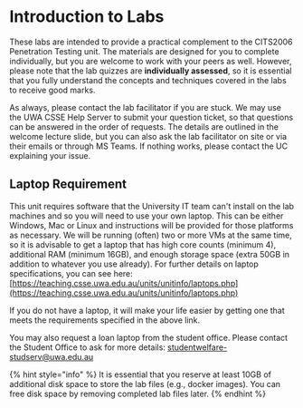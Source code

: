 # Introduction to Labs

These labs are intended to provide a practical complement to the CITS2006 Penetration Testing unit. The materials are designed for you to complete individually, but you are welcome to work with your peers as well. However, please note that the lab quizzes are **individually assessed**, so it is essential that you fully understand the concepts and techniques covered in the labs to receive good marks.

As always, please contact the lab facilitator if you are stuck. We may use the UWA CSSE Help Server to submit your question ticket, so that questions can be answered in the order of requests. The details are outlined in the welcome lecture slide, but you can also ask the lab facilitator on site or via their emails or through MS Teams. If nothing works, please contact the UC explaining your issue.

## Laptop Requirement

This unit requires software that the University IT team can't install on the lab machines and so you will need to use your own laptop. This can be either Windows, Mac or Linux and instructions will be provided for those platforms as necessary. We will be running (often) two or more VMs at the same time, so it is advisable to get a laptop that has high core counts (minimum 4), additional RAM (minimum 16GB), and enough storage space (extra 50GB in addition to whatever you use already). For further details on laptop specifications, you can see here: [https://teaching.csse.uwa.edu.au/units/unitinfo/laptops.php](https://teaching.csse.uwa.edu.au/units/unitinfo/laptops.php)

If you do not have a laptop, it will make your life easier by getting one that meets the requirements specified in the above link.

You may also request a loan laptop from the student office. Please contact the Student Office to ask for more details: [studentwelfare-studserv@uwa.edu.au](mailto:studentwelfare-studserv@uwa.edu.au)

{% hint style="info" %}
It is essential that you reserve at least 10GB of additional disk space to store the lab files (e.g., docker images). You can free disk space by removing completed lab files later.
{% endhint %}
